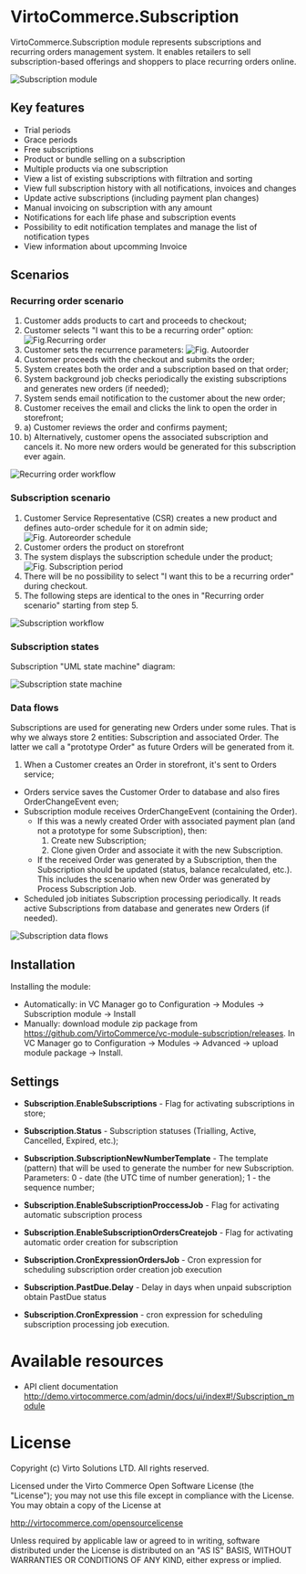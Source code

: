 # VirtoCommerce.Subscription

VirtoCommerce.Subscription module represents subscriptions and recurring orders management system. It enables retailers to sell subscription-based offerings and shoppers to place recurring orders online.

![Subscription module](docs/media/screen-subscription-module.png)

## Key features

* Trial periods
* Grace periods
* Free subscriptions
* Product or bundle selling on a subscription
* Multiple products via one subscription
* View a list of existing subscriptions with filtration and sorting
* View full subscription history with all notifications, invoices and changes
* Update active subscriptions (including payment plan changes)
* Manual invoicing on subscription with any amount
* Notifications for each life phase and subscription events
* Possibility to edit notification templates and manage the list of notification types
* View information about upcomming Invoice

## Scenarios

### Recurring order scenario

1. Customer adds products to cart and proceeds to checkout;
1. Customer selects "I want this to be a recurring order" option:
![Fig.Recurring order](docs/media/screen-recurring-order.png)
1. Customer sets the recurrence parameters:
![Fig. Autoorder](docs/media/screen-autoreorder.png)
1. Customer proceeds with the checkout and submits the order;
1. System creates both the order and a subscription based on that order;
1. System background job checks periodically the existing subscriptions and generates new orders (if needed);
1. System sends email notification to the customer about the new order;
1. Customer receives the email and clicks the link to open the order in storefront;
1. a) Customer reviews the order and confirms payment;
1. b) Alternatively, customer opens the associated subscription and cancels it. No more new orders would be generated for this subscription ever again.

![Recurring order workflow](https://cloud.githubusercontent.com/assets/5801549/21717221/4dace7d0-d418-11e6-8688-56866b71be27.png)

### Subscription scenario

1. Customer Service Representative (CSR) creates a new product and defines auto-order schedule for it on admin side;
![Fig. Autoreorder schedule](docs/media/screen-autoorder-schedule.png)
1. Customer orders the product on storefront
1. The system displays the subscription schedule under the product;
![Fig. Subscription period](docs/media/screen-subscription-period.png)
1. There will be no possibility to select "I want this to be a recurring order" during checkout.
1. The following steps are identical to the ones in "Recurring order scenario" starting from step 5.

![Subscription workflow](https://cloud.githubusercontent.com/assets/5801549/21925030/47b98646-d984-11e6-82db-0d89cc686efa.png)

### Subscription states

Subscription "UML state machine" diagram:

![Subscription state machine](https://cloud.githubusercontent.com/assets/5801549/21925541/9d415b82-d986-11e6-98db-2c4487279019.png)

### Data flows

Subscriptions are used for generating new Orders under some rules. That is why we always store 2 entities: Subscription and associated Order. The latter we call a "prototype Order" as future Orders will be generated from it.

1. When a Customer creates an Order in storefront, it's sent to Orders service;
* Orders service saves the Customer Order to database and also fires OrderChangeEvent even;
* Subscription module receives OrderChangeEvent (containing the Order).
    * If this was a newly created Order with associated payment plan (and not a prototype for some Subscription), then:
    	1. Create new Subscription;
    	1. Clone given Order and associate it with the new Subscription.
    * If the received Order was generated by a Subscription, then the Subscription should be updated (status, balance recalculated, etc.). This includes the scenario when new Order was generated by Process Subscription Job.
* Scheduled job initiates Subscription processing periodically. It reads active Subscriptions from database and generates new Orders (if needed). 

![Subscription data flows](https://cloud.githubusercontent.com/assets/5801549/22021332/55c46456-dcc5-11e6-9d7d-a1f71c67d252.png)

## Installation

Installing the module:
* Automatically: in VC Manager go to Configuration -> Modules -> Subscription module -> Install
* Manually: download module zip package from https://github.com/VirtoCommerce/vc-module-subscription/releases. In VC Manager go to Configuration -> Modules -> Advanced -> upload module package -> Install.

## Settings

* **Subscription.EnableSubscriptions** - Flag for activating subscriptions in store;
* **Subscription.Status** - Subscription statuses (Trialling, Active, Cancelled, Expired, etc.);
* **Subscription.SubscriptionNewNumberTemplate** - The template (pattern) that will be used to generate the number for new Subscription. Parameters: 0 - date (the UTC time of number generation); 1 - the sequence number;
* **Subscription.EnableSubscriptionProccessJob** - Flag for activating automatic subscription process 
* **Subscription.EnableSubscriptionOrdersCreatejob** - Flag for activating automatic order creation for subscription
* **Subscription.CronExpressionOrdersJob** - Cron expression for scheduling subscription order creation job execution
* **Subscription.PastDue.Delay** - Delay in days when unpaid subscription obtain PastDue status

* **Subscription.CronExpression** - cron expression for scheduling subscription processing job execution.

# Available resources
* API client documentation http://demo.virtocommerce.com/admin/docs/ui/index#!/Subscription_module

# License
Copyright (c) Virto Solutions LTD.  All rights reserved.

Licensed under the Virto Commerce Open Software License (the "License"); you
may not use this file except in compliance with the License. You may
obtain a copy of the License at

http://virtocommerce.com/opensourcelicense

Unless required by applicable law or agreed to in writing, software
distributed under the License is distributed on an "AS IS" BASIS,
WITHOUT WARRANTIES OR CONDITIONS OF ANY KIND, either express or
implied.
